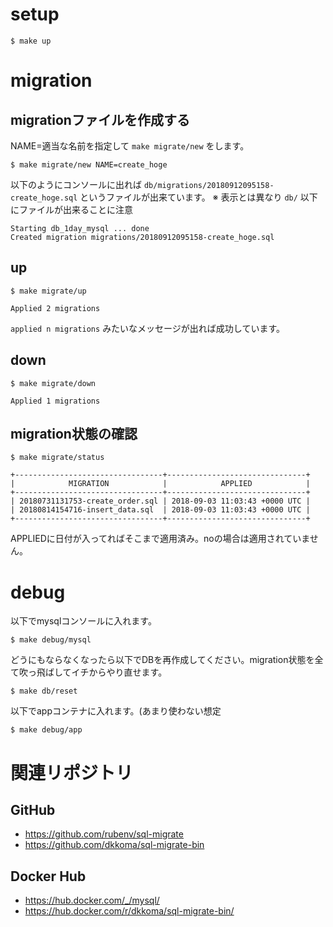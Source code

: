 # setup

```
$ make up
```

# migration

## migrationファイルを作成する

NAME=適当な名前を指定して `make migrate/new` をします。
```
$ make migrate/new NAME=create_hoge
```

以下のようにコンソールに出れば `db/migrations/20180912095158-create_hoge.sql` というファイルが出来ています。
※ 表示とは異なり `db/` 以下にファイルが出来ることに注意
```
Starting db_1day_mysql ... done
Created migration migrations/20180912095158-create_hoge.sql
```

## up

```
$ make migrate/up

Applied 2 migrations
```

`applied n migrations` みたいなメッセージが出れば成功しています。

## down

```
$ make migrate/down

Applied 1 migrations
```

## migration状態の確認

```
$ make migrate/status

+---------------------------------+-------------------------------+
|            MIGRATION            |            APPLIED            |
+---------------------------------+-------------------------------+
| 20180731131753-create_order.sql | 2018-09-03 11:03:43 +0000 UTC |
| 20180814154716-insert_data.sql  | 2018-09-03 11:03:43 +0000 UTC |
+---------------------------------+-------------------------------+
```

APPLIEDに日付が入ってればそこまで適用済み。noの場合は適用されていません。

# debug

以下でmysqlコンソールに入れます。
```
$ make debug/mysql
```

どうにもならなくなったら以下でDBを再作成してください。migration状態を全て吹っ飛ばしてイチからやり直せます。
```
$ make db/reset
```

以下でappコンテナに入れます。(あまり使わない想定
```
$ make debug/app
```

# 関連リポジトリ

## GitHub

* https://github.com/rubenv/sql-migrate
* https://github.com/dkkoma/sql-migrate-bin

## Docker Hub

* https://hub.docker.com/_/mysql/
* https://hub.docker.com/r/dkkoma/sql-migrate-bin/
